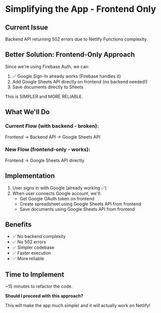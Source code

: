 # Simplifying the App - Frontend Only

## Current Issue
Backend API returning 502 errors due to Netlify Functions complexity.

## Better Solution: Frontend-Only Approach

Since we're using Firebase Auth, we can:
1. ✅ Google Sign-In already works (Firebase handles it)
2. Add Google Sheets API directly on frontend (no backend needed!)
3. Save documents directly to Sheets

This is SIMPLER and MORE RELIABLE.

## What We'll Do

### Current Flow (with backend - broken):
Frontend → Backend API → Google Sheets API

### New Flow (frontend-only - works):
Frontend → Google Sheets API directly

## Implementation

1. User signs in with Google (already working ✅)
2. When user connects Google account, we'll:
   - Get Google OAuth token on frontend
   - Create spreadsheet using Google Sheets API from frontend
   - Save documents using Google Sheets API from frontend

## Benefits
- ✅ No backend complexity
- ✅ No 502 errors
- ✅ Simpler codebase
- ✅ Faster execution
- ✅ More reliable

## Time to Implement
~15 minutes to refactor the code.

**Should I proceed with this approach?**

This will make the app much simpler and it will actually work on Netlify!
